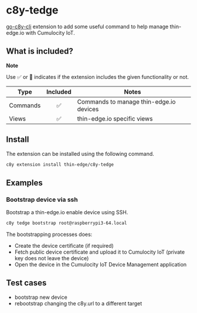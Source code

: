 # c8y-tedge

[go-c8y-cli](https://goc8ycli.netlify.app/) extension to add some useful command to help manage thin-edge.io with Cumulocity IoT.

## What is included?

**Note**

Use ✅ or 🔲 indicates if the extension includes the given functionality or not.


|Type|Included|Notes|
|----|:-:|-----|
|Commands|✅|Commands to manage thin-edge.io devices|
|Views|✅|thin-edge.io specific views|

## Install

The extension can be installed using the following command.

```sh
c8y extension install thin-edge/c8y-tedge
```

## Examples

### Bootstrap device via ssh

Bootstrap a thin-edge.io enable device using SSH.

```sh
c8y tedge bootstrap root@raspberrypi3-64.local
```

The bootstrapping processes does:

* Create the device certificate (if required)
* Fetch public device certificate and upload it to Cumulocity IoT (private key does not leave the device)
* Open the device in the Cumulocity IoT Device Management application

## Test cases

* bootstrap new device
* rebootstrap changing the c8y.url to a different target
